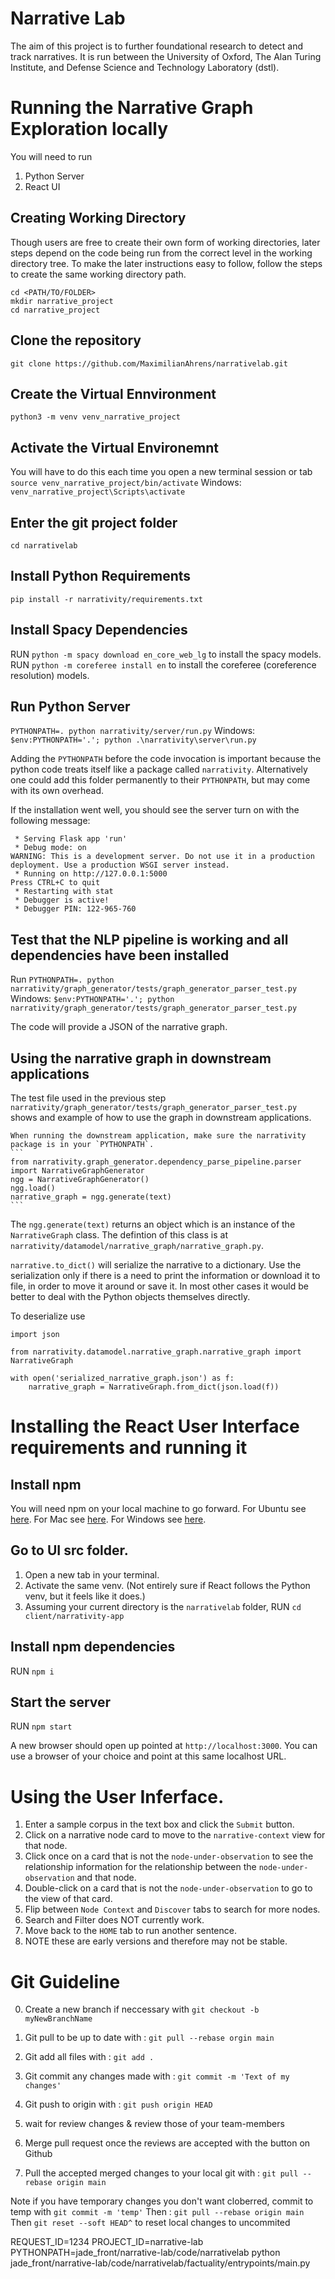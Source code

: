 # Narrative Lab

The aim of this project is to further foundational research to detect and track narratives. It is run between the University of Oxford, The Alan Turing Institute, and Defense Science and Technology Laboratory (dstl).

# Running the Narrative Graph Exploration locally
You will need to run
1. Python Server
2. React UI

## Creating Working Directory
Though users are free to create their own form of working directories, later steps depend on the code being run from the correct level in the working directory tree. To make the later instructions easy to follow, follow the steps to create the same working directory path.

```
cd <PATH/TO/FOLDER>
mkdir narrative_project
cd narrative_project
```
## Clone the repository
`git clone https://github.com/MaximilianAhrens/narrativelab.git`

## Create the Virtual Ennvironment
`python3 -m venv venv_narrative_project`

## Activate the Virtual Environemnt
You will have to do this each time you open a new terminal session or tab
`source venv_narrative_project/bin/activate`
Windows: `venv_narrative_project\Scripts\activate`

## Enter the git project folder
`cd narrativelab`

## Install Python Requirements
`pip install -r narrativity/requirements.txt`

## Install Spacy Dependencies
RUN `python -m spacy download en_core_web_lg` to install the spacy models.
RUN `python -m coreferee install en` to install the coreferee (coreference resolution) models.

## Run Python Server
`PYTHONPATH=. python narrativity/server/run.py` 
Windows: `$env:PYTHONPATH='.'; python .\narrativity\server\run.py`

Adding the `PYTHONPATH` before the code invocation is important because the python code treats itself like a package called `narrativity`.
Alternatively one could add this folder permanently to their `PYTHONPATH`, but may come with its own overhead.

If the installation went well, you should see the server turn on with the following message:
```
 * Serving Flask app 'run'
 * Debug mode: on
WARNING: This is a development server. Do not use it in a production deployment. Use a production WSGI server instead.
 * Running on http://127.0.0.1:5000
Press CTRL+C to quit
 * Restarting with stat
 * Debugger is active!
 * Debugger PIN: 122-965-760
 ``` 

 ## Test that the NLP pipeline is working and all dependencies have been installed
 Run `PYTHONPATH=. python narrativity/graph_generator/tests/graph_generator_parser_test.py`
 Windows: `$env:PYTHONPATH='.'; python narrativity/graph_generator/tests/graph_generator_parser_test.py`

 The code will provide a JSON of the narrative graph.
 
 ## Using the narrative graph in downstream applications
 The test file used in the previous step `narrativity/graph_generator/tests/graph_generator_parser_test.py` shows and example of how to use the graph in downstream applications.

    When running the downstream application, make sure the narrativity package is in your `PYTHONPATH`.
    ```
    from narrativity.graph_generator.dependency_parse_pipeline.parser import NarrativeGraphGenerator
    ngg = NarrativeGraphGenerator()
    ngg.load()
    narrative_graph = ngg.generate(text)
    ```

The `ngg.generate(text)` returns an object which is an instance of the `NarrativeGraph` class. The defintion of this class is at `narrativity/datamodel/narrative_graph/narrative_graph.py`.

`narrative.to_dict()` will serialize the narrative to a dictionary. Use the serialization only if there is a need to print the information or download it to file, in order to move it around or save it. In most other cases it would be better to deal with the Python objects themselves directly.

To deserialize use
```
import json

from narrativity.datamodel.narrative_graph.narrative_graph import NarrativeGraph

with open('serialized_narrative_graph.json') as f:
    narrative_graph = NarrativeGraph.from_dict(json.load(f))

```

# Installing the React User Interface requirements and running it

## Install npm
You will need npm on your local machine to go forward.
For Ubuntu see [here](https://linuxize.com/post/how-to-install-node-js-on-ubuntu-20-04/?utm_content=cmp-true).
For Mac see [here](https://treehouse.github.io/installation-guides/mac/node-mac.html).
For Windows see [here](https://phoenixnap.com/kb/install-node-js-npm-on-windows).


## Go to UI src folder.
1. Open a new tab in your terminal.
2. Activate the same venv. (Not entirely sure if React follows the Python venv, but it feels like it does.)
3. Assuming your current directory is the `narrativelab` folder, RUN `cd client/narrativity-app`

## Install npm dependencies
RUN `npm i`

## Start the server
RUN `npm start`

A new browser should open up pointed at `http://localhost:3000`. You can use a browser of your choice and point at this same localhost URL.

# Using the User Inferface.
1. Enter a sample corpus in the text box and click the `Submit` button.
2. Click on a narrative node card to move to the `narrative-context` view for that node.
3. Click once on a card that is not the `node-under-observation` to see the relationship information for the relationship between the `node-under-observation` and that node.
4. Double-click on a card that is not the `node-under-observation` to go to the view of that card.
5. Flip between `Node Context` and `Discover` tabs to search for more nodes.
6. Search and Filter does NOT currently work.
7. Move back to the `HOME` tab to run another sentence.
8. NOTE these are early versions and therefore may not be stable.



# Git Guideline
0. Create a new branch if neccessary with `git checkout -b myNewBranchName`
1. Git pull to be up to date with : `git pull --rebase orgin main`
2. Git add all files with : `git add .`
3. Git commit any changes made with : `git commit -m 'Text of my changes'`
4. Git push to origin with : `git push origin HEAD`

5. wait for review changes & review those of your team-members 

6. Merge pull request once the reviews are accepted with the button on Github
7. Pull the accepted merged changes to your local git with : `git pull --rebase origin main`

Note if you have temporary changes you don't want cloberred, commit to temp with `git commit -m 'temp'`
Then : `git pull --rebase origin main`
Then `git reset --soft HEAD^` to reset local changes to uncommited 


REQUEST_ID=1234 PROJECT_ID=narrative-lab PYTHONPATH=jade_front/narrative-lab/code/narrativelab python jade_front/narrative-lab/code/narrativelab/factuality/entrypoints/main.py
